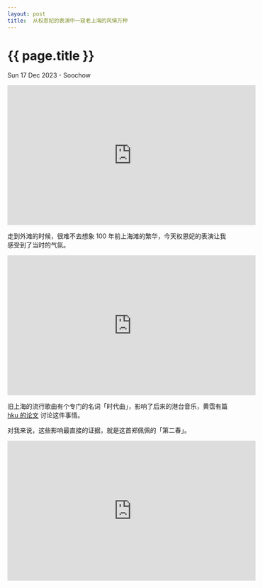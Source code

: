 ```yaml
---
layout: post
title:  从权恩妃的表演中一窥老上海的风情万种
---
```


{{ page.title }}
================
<p class="meta">Sun 17 Dec 2023 - Soochow </p>

<iframe width="560" height="315" src="https://www.youtube.com/embed/pb0-X2lMd5I?si=Fq2FSX8xw5ydw5Uy" title="YouTube video player" frameborder="0" allow="accelerometer; autoplay; clipboard-write; encrypted-media; gyroscope; picture-in-picture; web-share" allowfullscreen></iframe>

走到外滩的时候，很难不去想象 100 年前上海滩的繁华，今天权恩妃的表演让我感受到了当时的气氛。

<iframe width="560" height="315" src="https://www.youtube.com/embed/eWPi9-GahG8?si=rQUdva7iDCc9YnIT" title="YouTube video player" frameborder="0" allow="accelerometer; autoplay; clipboard-write; encrypted-media; gyroscope; picture-in-picture; web-share" allowfullscreen></iframe>

旧上海的流行歌曲有个专门的名词「时代曲」，影响了后来的港台音乐，黄霑有篇 [hku 的论文](https://g-city.sass.org.cn/_upload/article/files/d6/d5/b92b709f4a12989d9accd2517057/4d36f984-177c-4523-a0c4-b60ae01b228d.pdf) 讨论这件事情。

对我来说，这些影响最直接的证据，就是这首郑佩佩的「第二春」。

<iframe width="560" height="315" src="https://www.youtube.com/embed/9Xg1WUsdkK8?si=8GRN51mAMf9QufYe" title="YouTube video player" frameborder="0" allow="accelerometer; autoplay; clipboard-write; encrypted-media; gyroscope; picture-in-picture; web-share" allowfullscreen></iframe>
